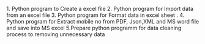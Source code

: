 1.⁠ ⁠Python program to Create a excel file 
2.⁠ ⁠Python program for Import data from an excel file 
3.  Python program for Format data in excel sheet .
4.⁠ ⁠Python program for Extract mobile no from PDF, Json,XML and MS word file and save into MS excel
5.Prepare python programm for data cleaning process to removing unnecessary data
